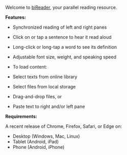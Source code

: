 Welcome to [biReader](http://bireader.com), your parallel reading resource.  
  
**Features:**

*   Synchronized reading of left and right panes
*   Click on or tap a sentence to hear it read aloud
*   Long-click or long-tap a word to see its definition
*   Adjustable font size, weight, and speaking speed
*   To load content:

*   Select texts from online library
*   Select files from local storage
*   Drag-and-drop files, or
*   Paste text to right and/or left pane

**Requirements:**  

A recent release of Chrome, Firefox, Safari, or Edge on:

*   Desktop (Windows, Mac, Linux)
*   Tablet (Android, iPad)
*   Phone (Android, iPhone)

